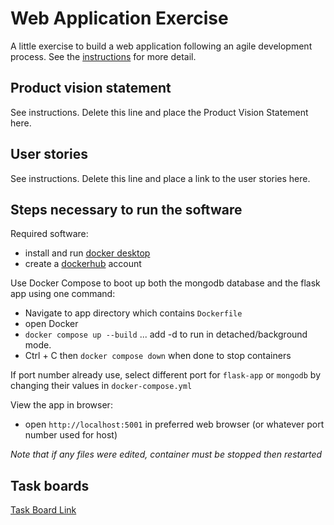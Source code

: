 # Web Application Exercise

A little exercise to build a web application following an agile development process. See the [instructions](instructions.md) for more detail.

## Product vision statement

See instructions. Delete this line and place the Product Vision Statement here.

## User stories

See instructions. Delete this line and place a link to the user stories here.

## Steps necessary to run the software

Required software:

- install and run [docker desktop](https://www.docker.com/get-started)
- create a [dockerhub](https://hub.docker.com/signup) account

Use Docker Compose to boot up both the mongodb database and the flask app using one command:

- Navigate to app directory which contains `Dockerfile`
- open Docker
- `docker compose up --build` ... add -d to run in detached/background mode.
- Ctrl + C then `docker compose down` when done to stop containers

If port number already use, select different port for `flask-app` or `mongodb` by changing their values in `docker-compose.yml`

View the app in browser:

- open `http://localhost:5001` in preferred web browser (or whatever port number used for host) 

_Note that if any files were edited, container must be stopped then restarted_

## Task boards

[Task Board Link](https://github.com/orgs/software-students-spring2025/projects/50/)
